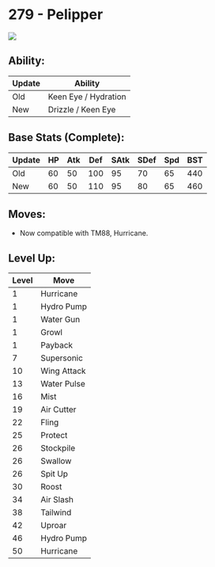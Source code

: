 # 279 - Pelipper
![][279]

## Ability:

Update | Ability
---    | ---
Old    | Keen Eye / Hydration
New    | Drizzle / Keen Eye

## Base Stats (Complete):

Update | HP | Atk | Def | SAtk | SDef | Spd | BST
---    | ---| --- | --- | ---  | ---  | --- | ---
Old    | 60 |  50 |  100 |  95  |  70  |  65  |  440
New    | 60 |  50 |  110 |  95  |  80  |  65  |  460

## Moves:

 - Now compatible with TM88, Hurricane.

## Level Up:

Level | Move
---   | ---
  1   | Hurricane
  1   | Hydro Pump
  1   | Water Gun
  1   | Growl
  1   | Payback
  7   | Supersonic
 10   | Wing Attack
 13   | Water Pulse
 16   | Mist
 19   | Air Cutter
 22   | Fling
 25   | Protect
 26   | Stockpile
 26   | Swallow
 26   | Spit Up
 30   | Roost
 34   | Air Slash
 38   | Tailwind
 42   | Uproar
 46   | Hydro Pump
 50   | Hurricane



[279]: /img/pokemon/279.png

